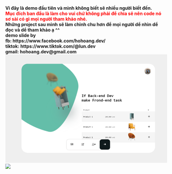 <b>
Vì đây là demo đầu tiên và mình không biết sẽ nhiều người biết đến. <br />
<span style="color:red">Mục đích ban đầu là làm cho vui chứ không phải để chia sẽ nên code nó sơ sài có gì mọi người tham khảo nhé.</span> <br/>
Những project sau mình sẽ làm chỉnh chu hơn để mọi người dể nhìn dể đọc và dể tham khảo ạ ^^
</b><br />
<b>
demo slide by<br />
fb: https://www.facebook.com/hohoang.dev/ <br />
tiktok: https://www.tiktok.com/@lun.dev <br />
gmail: hohoang.dev@gmail.com <br />
<img src="Capture.PNG" /> <br/>
<img src="git.gif" />
